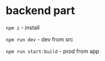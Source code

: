 # backend part

`npm i` - install

`npm run dev` - dev from src

`npm run start:build` - prod from app
